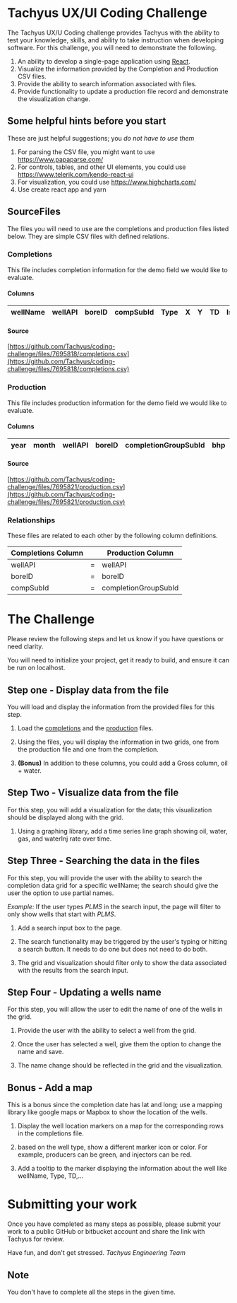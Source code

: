 # Tachyus UX/UI Coding Challenge
The Tachyus UX/U Coding challenge provides Tachyus with the ability to test your knowledge, skills, and ability to take instruction when developing software. For this challenge, you will need to demonstrate the following.

1. An ability to develop a single-page application using [React](https://reactjs.org/).
2. Visualize the information provided by the Completion and Production CSV files.  
3. Provide the ability to search information associated with files.
4. Provide functionality to update a production file record and demonstrate the visualization change.



## Some helpful hints before you start
These are just helpful suggestions; you _do not have to use them_

1. For parsing the CSV file, you might want to use https://www.papaparse.com/
2. For controls, tables, and other UI elements, you could use https://www.telerik.com/kendo-react-ui
3. For visualization, you could use https://www.highcharts.com/
4. Use create react app and yarn


## SourceFiles
The files you will need to use are the completions and production files listed below. They are simple CSV files with defined relations.


### Completions
This file includes completion information for the demo field we would like to evaluate. 

#### Columns
|wellName|wellAPI|boreID|compSubId|Type|X|Y|TD|IsHorizontal|reservoir|faultBlock|compartment|maxBHP|long|lat|
|--------|-------|------|---------|----|-|-|--|------------|---------|----------|-----------|------|----|---|

#### Source
[https://github.com/Tachyus/coding-challenge/files/7695818/completions.csv](https://github.com/Tachyus/coding-challenge/files/7695818/completions.csv)


### Production
This file includes production information for the demo field we would like to evaluate. 

#### Columns
|year|month|wellAPI|boreID|completionGroupSubId|bhp|oil|water|gas|waterInj|compl|flowDays|pressure|status|
|----|-----|-------|------|--------------------|---|---|-----|---|--------|-----|--------|--------|------|


#### Source
[https://github.com/Tachyus/coding-challenge/files/7695821/production.csv](https://github.com/Tachyus/coding-challenge/files/7695821/production.csv)

### Relationships
These files are related to each other by the following column definitions.

|Completions Column|   |Production Column   |
|------------------|---|--------------------|
|wellAPI           | = |wellAPI             |
|boreID            | = |boreID              |
|compSubId         | = |completionGroupSubId|

# The Challenge
Please review the following steps and let us know if you have questions or need clarity.

You will need to initialize your project, get it ready to build, and ensure it can be run on localhost. 

## Step one - Display data from the file
You will load and display the information from the provided files for this step.

1. Load the [completions](https://github.com/Tachyus/coding-challenge/files/7695818/completions.csv) and the [production](https://github.com/Tachyus/coding-challenge/files/7695821/production.csv) files.

2. Using the files, you will display the information in two grids, one from the production file and one from the completion.

3. **(Bonus)** In addition to these columns, you could add a Gross column, oil + water.

## Step Two - Visualize data from the file
For this step, you will add a visualization for the data; this visualization should be displayed along with the grid. 

1. Using a graphing library, add a time series line graph showing oil, water, gas, and waterInj rate over time.

## Step Three - Searching the data in the files
For this step, you will provide the user with the ability to search the completion data grid for a specific wellName; the search should give the user the option to use partial names. 

*Example:* If the user types _PLMS_ in the search input, the page will filter to only show wells that start with _PLMS_.

1. Add a search input box to the page. 

2. The search functionality may be triggered by the user's typing or hitting a search button. It needs to do one but does not need to do both. 

3. The grid and visualization should filter only to show the data associated with the results from the search input.

## Step Four - Updating a wells name
For this step, you will allow the user to edit the name of one of the wells in the grid. 

1. Provide the user with the ability to select a well from the grid.

2. Once the user has selected a well, give them the option to change the name and save.

3. The name change should be reflected in the grid and the visualization. 

## Bonus - Add a map
This is a bonus since the completion date has lat and long; use a mapping library like google maps or Mapbox to show the location of the wells.

1. Display the well location markers on a map for the corresponding rows in the completions file. 

2. based on the well type, show a different marker icon or color. For example, producers can be green, and injectors can be red. 

3. Add a tooltip to the marker displaying the information about the well like wellName, Type, TD,...


# Submitting your work
Once you have completed as many steps as possible, please submit your work to a public GitHub or bitbucket account and share the link with Tachyus for review. 

Have fun, and don't get stressed. 
*Tachyus Engineering Team*

## Note
You don't have to complete all the steps in the given time.
